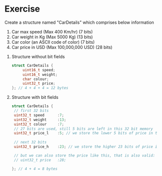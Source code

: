 # Exercise
Create a structure named "CarDetails" which comprises below information
1) Car max speed        (Max 400 Km/hr) (7 bits)
2) Car weight in Kg     (Max 5000 Kg) (13 bits)
3) Car color            (an ASCII code of color) (7 bits)
4) Car price in USD     (Max 100,000,000 USD) (28 bits)

1. Structure without bit fields
   ```c
   struct CarDetails {
        uint16_t speed;
        uint16_t weight;
        char colour;
        uint32_t price;
   }; // 4 + 4 + 4 = 12 bytes
   ```

2. Structure with bit fields
   ```c
   struct CarDetails {
    // first 32 bits
    uint32_t speed      :7;
    uint32_t weight     :13;
    uint32_t colour     :7;
    // 27 bits are used, still 5 bits are left in this 32 bit memory
    uint32_t price_l    :5; // we store the lower 5 bits of price in the remaining 5 bits
    
    // next 32 bits
    uint32_t price_h    :23; // we store the higher 23 bits of price in the next 32 bit memory

    // but we can also store the price like this, that is also valid:
    // uint32_t price   :28; 

   }; // 4 + 4 = 8 bytes
   ```